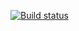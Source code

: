 [![Build status](https://ci.appveyor.com/api/projects/status/yndyk63g8avqr7f1?svg=true)](https://ci.appveyor.com/project/BednovaK/postmanecho)

